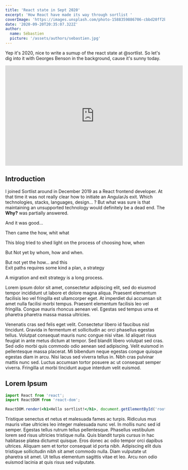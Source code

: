 ```yaml
---
title: 'React state in Sept 2020'
excerpt: 'How React have made its way through sortlist '
coverImage: 'https://images.unsplash.com/photo-1588359886706-cbbd20ff2b29?ixlib=rb-1.2.1&ixid=eyJhcHBfaWQiOjEyMDd9&auto=format&fit=crop&w=1350&q=80'
date: '2020-09-20T20:35:07.322Z'
author:
  name: Sébastien
  picture: '/assets/authors/sebastien.jpg'
---
```


Yep it's 2020, nice to write a sumup of the react state at @sortlist. So let's dig
into it with Georges Benson in the background, cause it's sunny today.

<iframe width="560" height="315" src="https://www.youtube-nocookie.com/embed/iQ1qpwkXXqM" frameborder="0" allow="accelerometer; autoplay; clipboard-write; encrypted-media; gyroscope; picture-in-picture" allowfullscreen></iframe>

## Introduction

I joined Sortlist around in December 2019 as a React frontend developer. At that time it was not really clear
how to initiate an AngularJs exit. Which technologies, stacks, languages, design... ? But what was sure
is that maintaining an unsupported technology would definitely be a dead end. The **Why?** was partially answered.

And it was good...

Then came the how, whit what

This blog tried to shed light on the process of choosing how, when

But Not yet by whom, how and when.

But not yet the how... and this  
Exit paths requires some kind a plan, a strategy

A migration and exit strategy is a long process.

Lorem ipsum dolor sit amet, consectetur adipiscing elit, sed do eiusmod tempor incididunt ut labore et dolore magna aliqua. Praesent elementum facilisis leo vel fringilla est ullamcorper eget. At imperdiet dui accumsan sit amet nulla facilisi morbi tempus. Praesent elementum facilisis leo vel fringilla. Congue mauris rhoncus aenean vel. Egestas sed tempus urna et pharetra pharetra massa massa ultricies.

Venenatis cras sed felis eget velit. Consectetur libero id faucibus nisl tincidunt. Gravida in fermentum et sollicitudin ac orci phasellus egestas tellus. Volutpat consequat mauris nunc congue nisi vitae. Id aliquet risus feugiat in ante metus dictum at tempor. Sed blandit libero volutpat sed cras. Sed odio morbi quis commodo odio aenean sed adipiscing. Velit euismod in pellentesque massa placerat. Mi bibendum neque egestas congue quisque egestas diam in arcu. Nisi lacus sed viverra tellus in. Nibh cras pulvinar mattis nunc sed. Luctus accumsan tortor posuere ac ut consequat semper viverra. Fringilla ut morbi tincidunt augue interdum velit euismod.

## Lorem Ipsum

```jsx codesandbox=react
import React from 'react';
import ReactDOM from 'react-dom';

ReactDOM.render(<h1>Hello sortlist!</h1>, document.getElementById('root'));
```

Tristique senectus et netus et malesuada fames ac turpis. Ridiculus mus mauris vitae ultricies leo integer malesuada nunc vel. In mollis nunc sed id semper. Egestas tellus rutrum tellus pellentesque. Phasellus vestibulum lorem sed risus ultricies tristique nulla. Quis blandit turpis cursus in hac habitasse platea dictumst quisque. Eros donec ac odio tempor orci dapibus ultrices. Aliquam sem et tortor consequat id porta nibh. Adipiscing elit duis tristique sollicitudin nibh sit amet commodo nulla. Diam vulputate ut pharetra sit amet. Ut tellus elementum sagittis vitae et leo. Arcu non odio euismod lacinia at quis risus sed vulputate.
